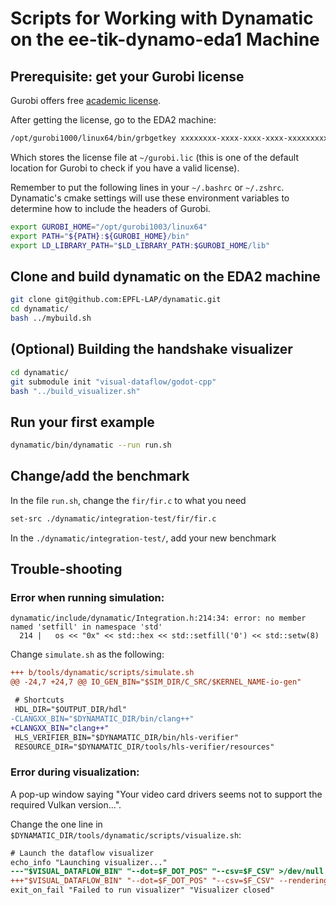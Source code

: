 # Scripts for Working with Dynamatic on the ee-tik-dynamo-eda1 Machine

## Prerequisite: get your Gurobi license

Gurobi offers free [academic
license](https://www.gurobi.com/academia/academic-program-and-licenses/).

After getting the license, go to the EDA2 machine:

```sh
/opt/gurobi1000/linux64/bin/grbgetkey xxxxxxxx-xxxx-xxxx-xxxx-xxxxxxxxxxxx # format of your key
```

Which stores the license file at `~/gurobi.lic` (this is one of the default
location for Gurobi to check if you have a valid license).

Remember to put the following lines in your `~/.bashrc` or `~/.zshrc`.
Dynamatic's cmake settings will use these environment variables to determine
how to include the headers of Gurobi.

```sh
export GUROBI_HOME="/opt/gurobi1003/linux64"
export PATH="${PATH}:${GUROBI_HOME}/bin"
export LD_LIBRARY_PATH="$LD_LIBRARY_PATH:$GUROBI_HOME/lib"
```

## Clone and build dynamatic on the EDA2 machine

```sh
git clone git@github.com:EPFL-LAP/dynamatic.git
cd dynamatic/
bash ../mybuild.sh
``` 

## (Optional) Building the handshake visualizer

```sh
cd dynamatic/
git submodule init "visual-dataflow/godot-cpp"
bash "../build_visualizer.sh"
``` 

## Run your first example 

```sh
dynamatic/bin/dynamatic --run run.sh
```

## Change/add the benchmark

In the file `run.sh`, change the `fir/fir.c` to what you need

```sh 
set-src ./dynamatic/integration-test/fir/fir.c
```

In the `./dynamatic/integration-test/`, add your new benchmark

## Trouble-shooting

### Error when running simulation: 

```
dynamatic/include/dynamatic/Integration.h:214:34: error: no member named 'setfill' in namespace 'std'
  214 |   os << "0x" << std::hex << std::setfill('0') << std::setw(8)
```

Change `simulate.sh` as the following: 
```diff
+++ b/tools/dynamatic/scripts/simulate.sh
@@ -24,7 +24,7 @@ IO_GEN_BIN="$SIM_DIR/C_SRC/$KERNEL_NAME-io-gen"

 # Shortcuts
 HDL_DIR="$OUTPUT_DIR/hdl"
-CLANGXX_BIN="$DYNAMATIC_DIR/bin/clang++"
+CLANGXX_BIN="clang++"
 HLS_VERIFIER_BIN="$DYNAMATIC_DIR/bin/hls-verifier"
 RESOURCE_DIR="$DYNAMATIC_DIR/tools/hls-verifier/resources" 
```

### Error during visualization:

A pop-up window saying "Your video card drivers seems not to support the
required Vulkan version...".

Change the one line in `$DYNAMATIC_DIR/tools/dynamatic/scripts/visualize.sh`:

```diff
# Launch the dataflow visualizer
echo_info "Launching visualizer..."
---"$VISUAL_DATAFLOW_BIN" "--dot=$F_DOT_POS" "--csv=$F_CSV" >/dev/null
+++"$VISUAL_DATAFLOW_BIN" "--dot=$F_DOT_POS" "--csv=$F_CSV" --rendering-driver opengl3 >/dev/null
exit_on_fail "Failed to run visualizer" "Visualizer closed" 
```
